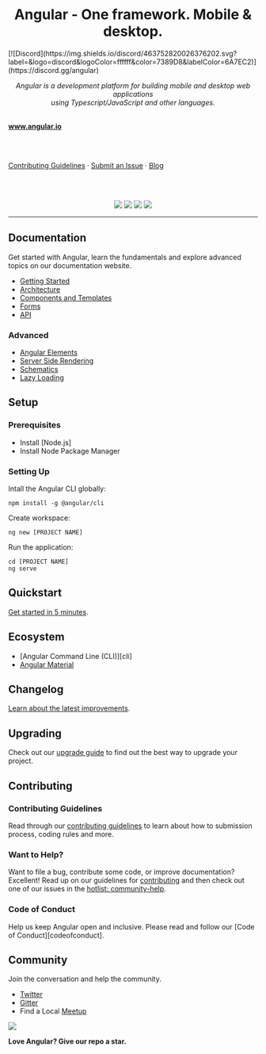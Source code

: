 <h1 align="center">Angular - One framework. Mobile & desktop.</h1>
[![Discord](https://img.shields.io/discord/463752820026376202.svg?label=&logo=discord&logoColor=ffffff&color=7389D8&labelColor=6A7EC2)](https://discord.gg/angular)

<p align="center">
  <i>Angular is a development platform for building mobile and desktop web applications
    </br> using Typescript/JavaScript and other languages.</i>

  </br>
  </br>

  <a href="https://www.angular.io"><strong>www.angular.io</strong></a>

  </br>
  </br>

  <a href="https://github.com/">Contributing Guidelines</a>
  ·
  <a href="https://github.com/">Submit an Issue</a>
  ·
  <a href="https://blog.angular.io/">Blog</a>
  
  </br>
  </br>
</p>

<p align="center">
  <a href="https://circleci.com/gh/angular/workflows/angular/tree/master" rel="nofollow" alt="CLI Status"><img src="https://circleci.com/gh/angular/angular/tree/master.svg?style=shield"></a>
  <a href="https://www.browserstack.com/automate/public-build/LzF3RzBVVGt6VWE2S0hHaC9uYllOZz09LS1BVjNTclBKV0x4eVRlcjA4QVY1M0N3PT0=--eb4ce8c8dc2c1c5b2b5352d473ee12a73ac20e06" rel="nofollow" alt="Browser Stack"><img src="https://www.browserstack.com/automate/badge.svg?badge_key=LzF3RzBVVGt6VWE2S0hHaC9uYllOZz09LS1BVjNTclBKV0x4eVRlcjA4QVY1M0N3PT0=--eb4ce8c8dc2c1c5b2b5352d473ee12a73ac20e06"></a>
  <a href="https://www.npmjs.com/@angular/core" rel="nofollow" alt="Download"><img src="https://badge.fury.io/js/%40angular%2Fcore.svg"></a>
  <a href="https://gitter.im/angular/angular?utm_source=badge&utm_medium=badge&utm_campaign=pr-badge&utm_content=badge" rel="nofollow" alt="Gitter Conversation"><img src="https://badges.gitter.im/Join%20Chat.svg"></a>
</p>

<hr>

## Documentation
Get started with Angular, learn the fundamentals and explore advanced topics on our documentation website.

 - [Getting Started][quickstart]
- [Architecture][architecture]
- [Components and Templates][componentstemplates]
- [Forms][forms]
- [API][api]

 ### Advanced
- [Angular Elements][angularelements]
- [Server Side Rendering][ssr]
- [Schematics][schematics]
- [Lazy Loading][lazyloading]

 ## Setup

 ### Prerequisites
- Install [Node.js]
- Install Node Package Manager

 ### Setting Up
Intall the Angular CLI globally:

 ```
npm install -g @angular/cli
```

 Create workspace:
```
ng new [PROJECT NAME]
```

 Run the application:

 ```
cd [PROJECT NAME]
ng serve
```

## Quickstart
[Get started in 5 minutes][quickstart].

## Ecosystem
- [Angular Command Line (CLI)][cli]
- [Angular Material][angularmaterial]

## Changelog

 [Learn about the latest improvements][changelog].

 ## Upgrading
 Check out our [upgrade guide](https://update.angular.io/) to find out the best way to upgrade your project.


 ## Contributing

 ### Contributing Guidelines
Read through our [contributing guidelines][contributing] to learn about how to submission process, coding rules and more.

 ### Want to Help?

 Want to file a bug, contribute some code, or improve documentation? Excellent! Read up on our guidelines for [contributing][contributing] and then check out one of our issues in the [hotlist: community-help](https://github.com/angular/angular/labels/hotlist%3A%20community-help).

 ### Code of Conduct

 Help us keep Angular open and inclusive. Please read and follow our [Code of 
Conduct][codeofconduct].


 ## Community
Join the conversation and help the community.

- [Twitter][twitter]
- [Gitter][gitter]
- Find a Local [Meetup][meetup]


 <a href="https://www.github.com/angular/angular"><img src="https://img.shields.io/badge/angular-love-blue?logo=angular&angular=love"></a>
<p><strong>Love Angular? Give our repo a star.</strong></p>

[contributing]: https://github.com/angular/angular/blob/master/CONTRIBUTING.md
[quickstart]: https://angular.io/start
[changelog]: https://github.com/angular/angular/blob/master/CHANGELOG.md
[ng]: https://angular.io
[documentation]: https://angular.io/docs
[angularmaterial]: https://material.angular.io/

[architecture]: https://angular.io/guide/architecture
[componentstemplates]: https://angular.io/guide/displaying-data
[forms]: https://angular.io/guide/forms-overview
[api]: https://angular.io/api
[angularelements]: https://angular.io/guide/elements
[ssr]: https://angular.io/guide/universal
[schematics]: https://angular.io/guide/schematics
[lazyloading]: https://angular.io/guide/lazy-loading-ngmodules
[gitter]: https://gitter.im/angular/angular
[meetup]: https://www.meetup.com/find/?keywords=angular"
[twitter]: https://www.twitter.com/angular